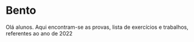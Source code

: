 # Bento
Olá alunos. Aqui encontram-se as provas, lista de exercícios e trabalhos, referentes ao ano de 2022
